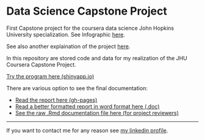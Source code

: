 Data Science Capstone Project
===============

First Capstone project for the coursera data science John Hopkins University specialization.
See Infographic [here](http://infogr.am/courseras-data-science-specialization?src=web).


See also another explaination of the project [here](http://simplystatistics.org/2014/08/19/swiftkey-and-johns-hopkins-partner-for-data-science-specialization-capstone/).

In this repository are stored code and data for my realization of the JHU Coursera Capstone Project.

[Try the program here (shinyapp.io)](https://momobo-coursera.shinyapps.io/CapstoneApp/)

There are various option to see the final documentation:

- [Read the report here (gh-pages)](http://momobo.github.io/Capstone_Doc/)
- [Read a better formatted report in word format here (.doc)](https://github.com/momobo/Capstone_Dryrun/blob/master/doc/Final_Report.docx?raw=true)
- [See the raw .Rmd documentation file here (for project reviewers)](https://raw.githubusercontent.com/momobo/Capstone_Dryrun/master/doc/Final%20Report.Rmd)

***

If you want to contact me for any reason see [my linkedin profile](https://www.linkedin.com/in/ingmorelli).




